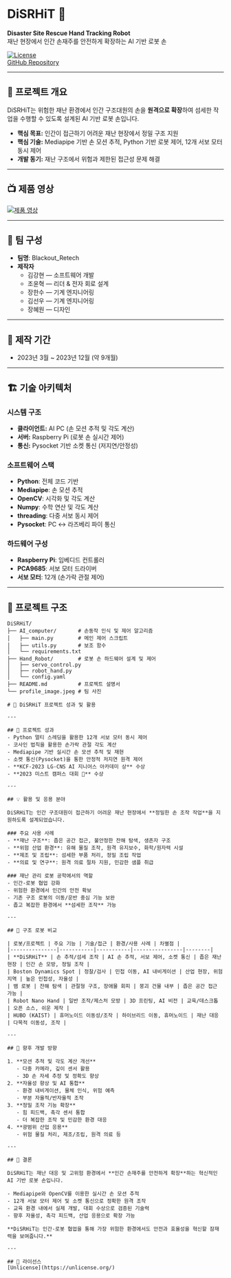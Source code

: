 # DiSRHiT 🚀
**Disaster Site Rescue Hand Tracking Robot**  
재난 현장에서 인간 손재주를 안전하게 확장하는 AI 기반 로봇 손

[![License](https://img.shields.io/badge/License-Unlicense-blue.svg)](https://unlicense.org/)  
[GitHub Repository](https://github.com/offby1e/DiSRHiT)

---

## 📌 프로젝트 개요

DiSRHiT는 위험한 재난 환경에서 인간 구조대원의 손을 **원격으로 확장**하여 섬세한 작업을 수행할 수 있도록 설계된 AI 기반 로봇 손입니다.

- **핵심 목표:** 인간이 접근하기 어려운 재난 현장에서 정밀 구조 지원
- **핵심 기술:** Mediapipe 기반 손 모션 추적, Python 기반 로봇 제어, 12개 서보 모터 동시 제어
- **개발 동기:** 재난 구조에서 위험과 제한된 접근성 문제 해결

---

## 📺 제품 영상
[![제품 영상](https://img.youtube.com/vi/영상ID/0.jpg)](https://m.youtube.com)

---

## 👥 팀 구성
- **팀명**: Blackout_Retech
- **제작자**
  - 김강현 — 소프트웨어 개발
  - 조윤혁 — 리더 & 전자 회로 설계
  - 장한수 — 기계 엔지니어링
  - 김선우 — 기계 엔지니어링
  - 장혜원 — 디자인

---

## 📅 제작 기간
- 2023년 3월 ~ 2023년 12월 (약 9개월)

---

## 🏗️ 기술 아키텍처

### 시스템 구조
- **클라이언트:** AI PC (손 모션 추적 및 각도 계산)
- **서버:** Raspberry Pi (로봇 손 실시간 제어)
- **통신:** Pysocket 기반 소켓 통신 (저지연/안정성)

### 소프트웨어 스택
- **Python**: 전체 코드 기반
- **Mediapipe**: 손 모션 추적
- **OpenCV**: 시각화 및 각도 계산
- **Numpy**: 수학 연산 및 각도 계산
- **threading**: 다중 서보 동시 제어
- **Pysocket**: PC ↔ 라즈베리 파이 통신

### 하드웨어 구성
- **Raspberry Pi**: 임베디드 컨트롤러
- **PCA9685**: 서보 모터 드라이버
- **서보 모터**: 12개 (손가락 관절 제어)

---

## 📂 프로젝트 구조
```plaintext
DiSRHiT/
├── AI_computer/       # 손동작 인식 및 제어 알고리즘
│   ├── main.py        # 메인 제어 스크립트
│   ├── utils.py       # 보조 함수
│   └── requirements.txt
├── Hand_Robot/        # 로봇 손 하드웨어 설계 및 제어
│   ├── servo_control.py
│   ├── robot_hand.py
│   └── config.yaml
├── README.md          # 프로젝트 설명서
└── profile_image.jpeg # 팀 사진

# 🚀 DiSRHiT 프로젝트 성과 및 활용

---

## 🚀 프로젝트 성과
- Python 멀티 스레딩을 활용한 12개 서보 모터 동시 제어
- 코사인 법칙을 활용한 손가락 관절 각도 계산
- Mediapipe 기반 실시간 손 모션 추적 및 재현
- 소켓 통신(Pysocket)을 통한 안정적 저지연 원격 제어
- **KCF-2023 LG-CNS AI 지니어스 아카데미 상** 수상
- **2023 미스트 캠퍼스 대회 🥇** 수상

---

## 💡 활용 및 응용 분야

DiSRHiT는 인간 구조대원이 접근하기 어려운 재난 현장에서 **정밀한 손 조작 작업**을 지원하도록 설계되었습니다.

### 주요 사용 사례
- **재난 구조**: 좁은 공간 접근, 불안정한 잔해 탐색, 생존자 구조
- **위험 산업 환경**: 유해 물질 조작, 원격 유지보수, 화학/원자력 시설
- **제조 및 조립**: 섬세한 부품 처리, 정밀 조립 작업
- **의료 및 연구**: 원격 의료 절차 지원, 민감한 샘플 취급

### 재난 관리 로봇 공학에서의 역할
- 인간-로봇 협업 강화
- 위험한 환경에서 인간의 안전 확보
- 기존 구조 로봇의 이동/운반 중심 기능 보완
- 좁고 복잡한 환경에서 **섬세한 조작** 가능

---

## 🤖 구조 로봇 비교

| 로봇/프로젝트 | 주요 기능 | 기술/접근 | 환경/사용 사례 | 차별점 |
|---------------|-----------|-----------|----------------|--------|
| **DiSRHiT** | 손 추적/섬세 조작 | AI 손 추적, 서보 제어, 소켓 통신 | 좁은 재난 현장 | 인간 손 모방, 정밀 조작 |
| Boston Dynamics Spot | 정찰/검사 | 민첩 이동, AI 내비게이션 | 산업 현장, 위험 지역 | 높은 민첩성, 자율성 |
| 뱀 로봇 | 잔해 탐색 | 관절형 구조, 장애물 회피 | 붕괴 건물 내부 | 좁은 공간 접근 가능 |
| Robot Nano Hand | 일반 조작/제스처 모방 | 3D 프린팅, AI 비전 | 교육/데스크톱 | 오픈 소스, 쉬운 제작 |
| HUBO (KAIST) | 휴머노이드 이동성/조작 | 하이브리드 이동, 휴머노이드 | 재난 대응 | 다목적 이동성, 조작 |

---

## 🔮 향후 개발 방향

1. **모션 추적 및 각도 계산 개선**
   - 다중 카메라, 깊이 센서 활용
   - 3D 손 자세 추정 및 정확도 향상
2. **자율성 향상 및 AI 통합**
   - 환경 내비게이션, 물체 인식, 위험 예측
   - 부분 자율적/반자율적 조작
3. **정밀 조작 기능 확장**
   - 힘 피드백, 촉각 센서 통합
   - 더 복잡한 조작 및 민감한 환경 대응
4. **광범위 산업 응용**
   - 위험 물질 처리, 제조/조립, 원격 의료 등

---

## 🏁 결론

DiSRHiT는 재난 대응 및 고위험 환경에서 **인간 손재주를 안전하게 확장**하는 혁신적인 AI 기반 로봇 손입니다.

- Mediapipe와 OpenCV를 이용한 실시간 손 모션 추적
- 12개 서보 모터 제어 및 소켓 통신으로 정확한 원격 조작
- 교육 환경 내에서 실제 개발, 대회 수상으로 검증된 기술력
- 향후 자율성, 촉각 피드백, 산업 응용으로 확장 가능

**DiSRHiT는 인간-로봇 협업을 통해 가장 위험한 환경에서도 안전과 효율성을 혁신할 잠재력을 보여줍니다.**

---

## 📄 라이선스
[Unlicense](https://unlicense.org/)